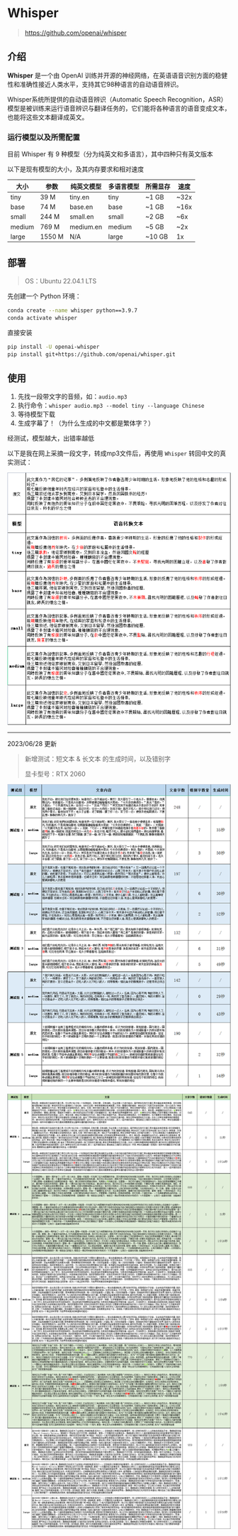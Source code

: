 # Whisper

> https://github.com/openai/whisper

## 介绍

**Whisper** 是一个由 OpenAI 训练并开源的神经网络，在英语语音识别方面的稳健性和准确性接近人类水平，支持其它98种语言的自动语音辨识。

Whisper系统所提供的自动语音辨识（Automatic Speech Recognition，ASR）模型是被训练来运行语音辨识与翻译任务的，它们能将各种语言的语音变成文本，也能将这些文本翻译成英文。

### 运行模型以及所需配置

目前 Whisper 有 9 种模型（分为纯英文和多语言），其中四种只有英文版本

以下是现有模型的大小，及其内存要求和相对速度

| 大小   | 参数   | 纯英文模型 | 多语言模型 | 所需显存 | 速度 |
| ------ | ------ | ---------- | ---------- | -------- | ---- |
| tiny   | 39 M   | tiny.en    | tiny       | ~1 GB    | ~32x |
| base   | 74 M   | base.en    | base       | ~1 GB    | ~16x |
| small  | 244 M  | small.en   | small      | ~2 GB    | ~6x  |
| medium | 769 M  | medium.en  | medium     | ~5 GB    | ~2x  |
| large  | 1550 M | N/A        | large      | ~10 GB   | 1x   |

## 部署

> OS：Ubuntu 22.04.1 LTS

先创建一个 Python 环境：

```sh
conda create --name whisper python==3.9.7
conda activate whisper
```

直接安装

```sh
pip install -U openai-whisper
pip install git+https://github.com/openai/whisper.git
```

## 使用

1. 先找一段带文字的音频，如：`audio.mp3`
2. 执行命令：`whisper audio.mp3 --model tiny --language Chinese `
3. 等待模型下载
4. 生成字幕了！（为什么生成的中文都是繁体字？）



经测试，模型越大，出错率越低

以下是我在网上采摘一段文字，转成mp3文件后，再使用 `Whisper` 转回中文的真实测试：

![](https://github.com/danielchan-25/AI-ProJect/blob/main/img/whisper-1.png?raw=true)



---

2023/06/28 更新

> 新增测试：短文本 & 长文本 的生成时间，以及错别字
>
> 显卡型号：RTX 2060

![](https://github.com/danielchan-25/AI-ProJect/blob/main/img/whisper-shorttext.png?raw=true)

![](https://github.com/danielchan-25/AI-ProJect/blob/main/img/whisper-longtext.png?raw=true)